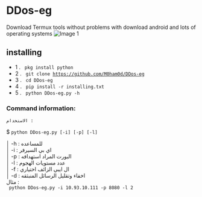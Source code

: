 # DDos-eg

Download Termux tools without problems with download android and lots of operating systems
![Image 1]()
## installing

- 1 . <code> pkg install python </code>
- 2 . <code> git clone https://github.com/M0ham0d/DDos-eg  </code>
- 3 . <code> cd DDos-eg </code>
- 4 . <code> pip install -r installing.txt </code>
- 5 . <code> python DDos-eg.py -h  </code>




### Command information:
    الاستخدام :
$ <code>python DDos-eg.py [-i] [-p] [-l]    </code>     

│         -h : للمساعده                             
│         -i : اي بي السيرفر                            
│         -p : البورت المراد استهدافه                          
│         -l : عدد مستويات الهجوم                
│         -f : ال ايبي الزائف اختياري                              
│         -d : اخفاء وتقليل الرسائل المنبثقه                         
 مثال :                                        
<code> python DDos-eg.py -i 10.93.10.111 -p 8080 -l  2 </code>

